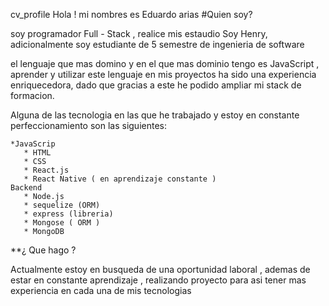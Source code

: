 cv_profile
Hola ! mi nombres es Eduardo arias
#Quien soy?

soy programador Full - Stack , realice mis estaudio Soy Henry, adicionalmente soy estudiante de 5 semestre de ingenieria de software

el lenguaje que mas domino y en el que mas dominio tengo es JavaScript , aprender y utilizar este lenguaje en mis proyectos ha sido una experiencia enriquecedora, dado que gracias a este he podido ampliar mi stack de formacion.

Alguna de las tecnologia en las que he trabajado y estoy en constante perfeccionamiento son las siguientes:

    *JavaScrip
       * HTML
       * CSS
       * React.js
       * React Native ( en aprendizaje constante )
    Backend
       * Node.js
       * sequelize (ORM)
       * express (libreria)
       * Mongose ( ORM )
       * MongoDB

**¿ Que hago ?

Actualmente estoy en busqueda de una oportunidad laboral , ademas de estar en constante aprendizaje , realizando proyecto para asi tener mas experiencia en cada una de mis tecnologias
